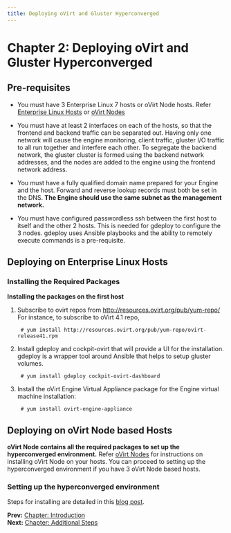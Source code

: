 ```yaml
---
title: Deploying oVirt and Gluster Hyperconverged
---
```


# Chapter 2: Deploying oVirt and Gluster Hyperconverged

## Pre-requisites

* You must have 3 Enterprise Linux 7 hosts or oVirt Node hosts. Refer [Enterprise Linux Hosts](../install-guide/chap-Enterprise_Linux_Hosts) or [oVirt Nodes](../install-guide/chap-oVirt_Nodes)

* You must have at least 2 interfaces on each of the hosts, so that the frontend and backend traffic can be separated out. Having only one network will cause the engine monitoring, client traffic, gluster I/O traffic to all run together and interfere each other. To segregate the backend network, the gluster cluster is formed using the backend network addresses, and the nodes are added to the engine using the frontend network address.

* You must have a fully qualified domain name prepared for your Engine and the host. Forward and reverse lookup records must both be set in the DNS. **The Engine should use the same subnet as the management network.**

* You must have configured passwordless ssh between the first host to itself and the other 2 hosts. This is needed for gdeploy to configure the 3 nodes. gdeploy uses Ansible playbooks and the ability to remotely execute commands is a pre-requisite.

## Deploying on Enterprise Linux Hosts

### Installing the Required Packages

**Installing the packages on the first host**

1. Subscribe to ovirt repos from http://resources.ovirt.org/pub/yum-repo/
   For instance, to subscribe to oVirt 4.1 repo,

        # yum install http://resources.ovirt.org/pub/yum-repo/ovirt-release41.rpm

2. Install gdeploy and cockpit-ovirt that will provide a UI for the installation. gdeploy is a wrapper tool around Ansible that helps to setup gluster volumes.
      
        # yum install gdeploy cockpit-ovirt-dashboard

3. Install the oVirt Engine Virtual Appliance package for the Engine virtual machine installation:

        # yum install ovirt-engine-appliance

## Deploying on oVirt Node based Hosts

**oVirt Node contains all the required packages to set up the hyperconverged environment.**
Refer [oVirt Nodes](../install-guide/chap-oVirt_Nodes) for instructions on installing oVirt Node on your hosts. You can proceed to setting up the hyperconverged environment if you have 3 oVirt Node based hosts.

### Setting up the hyperconverged environment

Steps for installing are detailed in this [blog post](/blog/2017/04/up-and-running-with-ovirt-4.1-and-gluster-storage/).

**Prev:** [Chapter: Introduction](../gluster-hyperconverged/chap-Introduction) <br>
**Next:** [Chapter: Additional Steps](../gluster-hyperconverged/chap-Additional_Steps)


